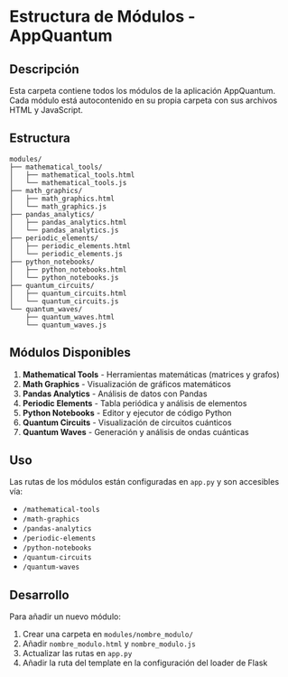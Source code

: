 # Estructura de Módulos - AppQuantum

## Descripción

Esta carpeta contiene todos los módulos de la aplicación AppQuantum. Cada módulo está autocontenido en su propia carpeta con sus archivos HTML y JavaScript.

## Estructura

```
modules/
├── mathematical_tools/
│   ├── mathematical_tools.html
│   └── mathematical_tools.js
├── math_graphics/
│   ├── math_graphics.html
│   └── math_graphics.js
├── pandas_analytics/
│   ├── pandas_analytics.html
│   └── pandas_analytics.js
├── periodic_elements/
│   ├── periodic_elements.html
│   └── periodic_elements.js
├── python_notebooks/
│   ├── python_notebooks.html
│   └── python_notebooks.js
├── quantum_circuits/
│   ├── quantum_circuits.html
│   └── quantum_circuits.js
└── quantum_waves/
    ├── quantum_waves.html
    └── quantum_waves.js
```

## Módulos Disponibles

1. **Mathematical Tools** - Herramientas matemáticas (matrices y grafos)
2. **Math Graphics** - Visualización de gráficos matemáticos
3. **Pandas Analytics** - Análisis de datos con Pandas
4. **Periodic Elements** - Tabla periódica y análisis de elementos
5. **Python Notebooks** - Editor y ejecutor de código Python
6. **Quantum Circuits** - Visualización de circuitos cuánticos
7. **Quantum Waves** - Generación y análisis de ondas cuánticas

## Uso

Las rutas de los módulos están configuradas en `app.py` y son accesibles vía:
- `/mathematical-tools`
- `/math-graphics`
- `/pandas-analytics`
- `/periodic-elements`
- `/python-notebooks`
- `/quantum-circuits`
- `/quantum-waves`

## Desarrollo

Para añadir un nuevo módulo:
1. Crear una carpeta en `modules/nombre_modulo/`
2. Añadir `nombre_modulo.html` y `nombre_modulo.js`
3. Actualizar las rutas en `app.py`
4. Añadir la ruta del template en la configuración del loader de Flask 